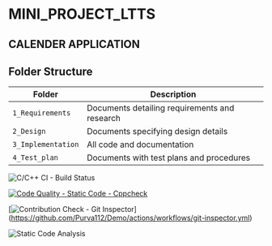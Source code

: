 # MINI_PROJECT_LTTS

## CALENDER APPLICATION

## Folder Structure
Folder             | Description
-------------------| -----------------------------------------
`1_Requirements`   | Documents detailing requirements and research
`2_Design`         | Documents specifying design details
`3_Implementation` | All code and documentation
`4_Test_plan`      | Documents with test plans and procedures


![C/C++ CI - Build Status](https://github.com/Purva112/Demo/actions/workflows/main.yml/badge.svg)


[![Code Quality - Static Code - Cppcheck](https://github.com/Purva112/Demo/actions/workflows/cpp_check.yml/badge.svg)](https://github.com/Purva112/Demo/actions/workflows/cpp_check.yml)

[![Contribution Check - Git Inspector](https://github.com/Purva112/Demo/actions/workflows/git-inspector.yml/badge.svg)]
(https://github.com/Purva112/Demo/actions/workflows/git-inspector.yml)

![Static Code Analysis](https://github.com/Purva112/Demo/actions/workflows/static-code.yml/badge.svg)
 
